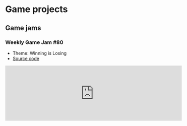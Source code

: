 # Game projects

## Game jams

### Weekly Game Jam #80

- Theme: Winning is Losing
- [Source code](https://github.com/Mekyi/wgj-80)

<iframe frameborder="0" src="https://itch.io/embed/360226?linkback=true&amp;border_width=5&amp;dark=true" width="560" height="175"><a href="https://mekyi.itch.io/lost-adventurer">Lost Adventurer by Mekyi</a></iframe>

